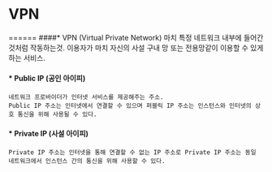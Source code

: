 # VPN
======
####* VPN (Virtual Private Network)
	마치 특정 네트워크 내부에 들어간 것처럼 작동하는것.
	이용자가 마치 자신의 사설 구내 망 또는 전용망같이 이용할 수 있게 하는 서비스.

#### * Public IP (공인 아이피)
	네트워크 프로바이더가 인터넷 서비스를 제공해주는 주소.
	Public IP 주소는 인터넷에서 연결할 수 있으며 퍼블릭 IP 주소는 인스턴스와 인터넷의 상호 통신을 위해 사용될 수 있다.

#### * Private IP (사설 아이피)
	Private IP 주소는 인터넷을 통해 연결할 수 없는 IP 주소로 Private IP 주소는 동일 네트워크에서 인스턴스 간의 통신을 위해 사용할 수 있다.
